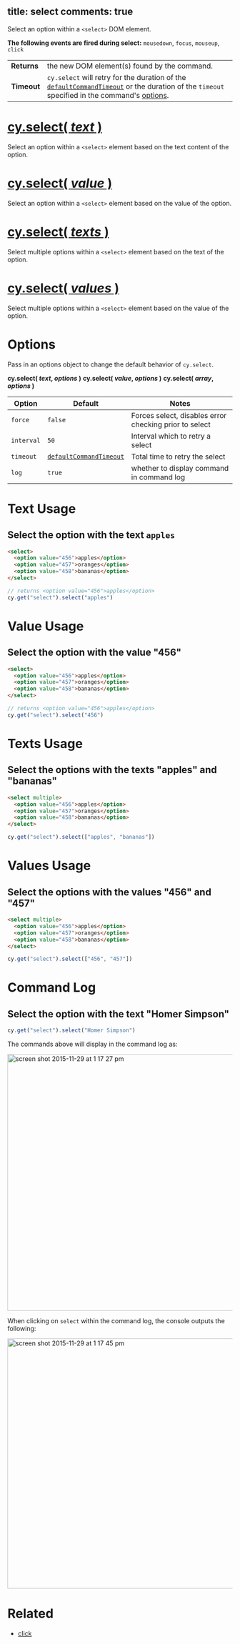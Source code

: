 title: select
comments: true
---

Select an option within a `<select>` DOM element.

**The following events are fired during select:** `mousedown`, `focus`, `mouseup`, `click`

| | |
|--- | --- |
| **Returns** | the new DOM element(s) found by the command. |
| **Timeout** | `cy.select` will retry for the duration of the [`defaultCommandTimeout`](https://on.cypress.io/guides/configuration#section-timeouts) or the duration of the `timeout` specified in the command's [options](#section-options). |

# [cy.select( *text* )](#section-text-usage)

Select an option within a `<select>` element based on the text content of the option.

# [cy.select( *value* )](#section-value-usage)

Select an option within a `<select>` element based on the value of the option.

# [cy.select( *texts* )](#section-texts-usage)

Select multiple options within a `<select>` element based on the text of the option.

# [cy.select( *values* )](#section-values-usage)

Select multiple options within a `<select>` element based on the value of the option.

# Options

Pass in an options object to change the default behavior of `cy.select`.

**cy.select( *text*, *options* )**
**cy.select( *value*, *options* )**
**cy.select( *array*, *options* )**

Option | Default | Notes
--- | --- | ---
`force` | `false` | Forces select, disables error checking prior to select
`interval` | `50` | Interval which to retry a select
`timeout` | [`defaultCommandTimeout`](https://on.cypress.io/guides/configuration#section-timeouts) | Total time to retry the select
`log` | `true` | whether to display command in command log

# Text Usage

## Select the option with the text `apples`

```html
<select>
  <option value="456">apples</option>
  <option value="457">oranges</option>
  <option value="458">bananas</option>
</select>
```

```javascript
// returns <option value="456">apples</option>
cy.get("select").select("apples")
```

# Value Usage

## Select the option with the value "456"

```html
<select>
  <option value="456">apples</option>
  <option value="457">oranges</option>
  <option value="458">bananas</option>
</select>
```

```javascript
// returns <option value="456">apples</option>
cy.get("select").select("456")
```

# Texts Usage

## Select the options with the texts "apples" and "bananas"

```html
<select multiple>
  <option value="456">apples</option>
  <option value="457">oranges</option>
  <option value="458">bananas</option>
</select>
```

```javascript
cy.get("select").select(["apples", "bananas"])
```

# Values Usage

## Select the options with the values "456" and "457"

```html
<select multiple>
  <option value="456">apples</option>
  <option value="457">oranges</option>
  <option value="458">bananas</option>
</select>
```

```javascript
cy.get("select").select(["456", "457"])
```

# Command Log

## Select the option with the text "Homer Simpson"

```javascript
cy.get("select").select("Homer Simpson")
```

The commands above will display in the command log as:

<img width="575" alt="screen shot 2015-11-29 at 1 17 27 pm" src="https://cloud.githubusercontent.com/assets/1271364/11459044/a2fd8fca-969b-11e5-8d23-3a118b82b5de.png">

When clicking on `select` within the command log, the console outputs the following:

<img width="560" alt="screen shot 2015-11-29 at 1 17 45 pm" src="https://cloud.githubusercontent.com/assets/1271364/11459045/a6b3bde2-969b-11e5-9357-272ea9684987.png">

# Related

- [click](https://on.cypress.io/api/click)
